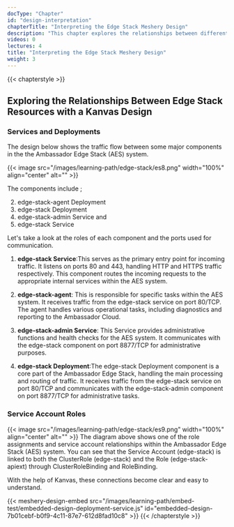 ```yaml
---
docType: "Chapter"
id: "design-interpretation"
chapterTitle: "Interpreting the Edge Stack Meshery Design"
description: "This chapter explores the relationships between different components in the Ambassador Edge Stack (AES) system using a Kanvas design. It covers the roles and communication ports of each component, as well as the service account roles and relationships within the AES system."
videos: 0
lectures: 4
title: "Interpreting the Edge Stack Meshery Design"
weight: 3
---
```


{{< chapterstyle >}}

<h2 class="chapter-sub-heading">
  Exploring the Relationships Between Edge Stack Resources with a Kanvas Design
</h2>

<h3 class="chapter-sub-heading">Services and Deployments</h3>

The design below shows the traffic flow between some major components in the the Ambassador Edge Stack (AES) system.

{{< image src="/images/learning-path/edge-stack/es8.png" width="100%" align="center" alt="" >}}

The components include ;

2. edge-stack-agent Deployment
3. edge-stack Deployment
4. edge-stack-admin Service and
5. edge-stack Service

Let's take a look at the roles of each component and the ports used for communication.

1. **edge-stack Service**:This serves as the primary entry point for incoming traffic. It listens on ports 80 and 443, handling HTTP and HTTPS traffic respectively. This component routes the incoming requests to the appropriate internal services within the AES system.

2. **edge-stack-agent**: This is responsible for specific tasks within the AES system. It receives traffic from the edge-stack service on port 80/TCP. The agent handles various operational tasks, including diagnostics and reporting to the Ambassador Cloud.

3. **edge-stack-admin Service**: This Service provides administrative functions and health checks for the AES system. It communicates with the edge-stack component on port 8877/TCP for administrative purposes.

4. **edge-stack Deployment**:The edge-stack Deployment component is a core part of the Ambassador Edge Stack, handling the main processing and routing of traffic. It receives traffic from the edge-stack service on port 80/TCP and communicates with the edge-stack-admin component on port 8877/TCP for administrative tasks.

<h3 class="chapter-sub-heading">Service Account Roles</h3>

{{< image src="/images/learning-path/edge-stack/es9.png" width="100%" align="center" alt="" >}}
The diagram above shows one of the role assignments and service account relationships within
the Ambassador Edge Stack (AES) system. You can see that the Service Account (edge-stack) is
linked to both the ClusterRole (edge-stack) and the Role (edge-stack-apiext) through ClusterRoleBinding
and RoleBinding.

With the help of Kanvas, these connections become clear and easy to understand.

{{< meshery-design-embed src="/images/learning-path/embed-test/embedded-design-deployment-service.js" id="embedded-design-7b01cebf-b0f9-4c11-87e7-612d8fad10c8" >}}
{{< /chapterstyle >}}
